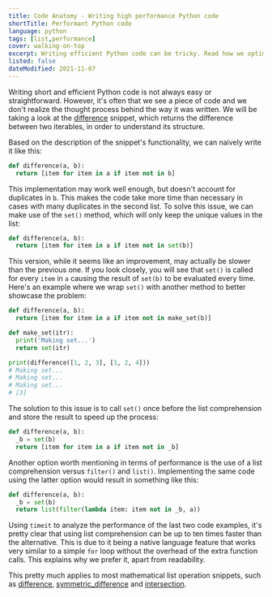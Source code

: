 ```yaml
---
title: Code Anatomy - Writing high performance Python code
shortTitle: Performant Python code
language: python
tags: [list,performance]
cover: walking-on-top
excerpt: Writing efficient Python code can be tricky. Read how we optimize our list snippets to increase performance using a couple of simple tricks.
listed: false
dateModified: 2021-11-07
---
```


Writing short and efficient Python code is not always easy or straightforward. However, it's often that we see a piece of code and we don't realize the thought process behind the way it was written. We will be taking a look at the [difference](/python/s/difference) snippet, which returns the difference between two iterables, in order to understand its structure.

Based on the description of the snippet's functionality, we can naively write it like this:

```py
def difference(a, b):
  return [item for item in a if item not in b]
```

This implementation may work well enough, but doesn't account for duplicates in `b`. This makes the code take more time than necessary in cases with many duplicates in the second list. To solve this issue, we can make use of the `set()` method, which will only keep the unique values in the list:

```py
def difference(a, b):
  return [item for item in a if item not in set(b)]
```

This version, while it seems like an improvement, may actually be slower than the previous one. If you look closely, you will see that `set()` is called for every `item` in `a` causing the result of `set(b)` to be evaluated every time. Here's an example where we wrap `set()` with another method to better showcase the problem:

```py
def difference(a, b):
  return [item for item in a if item not in make_set(b)]

def make_set(itr):
  print('Making set...')
  return set(itr)

print(difference([1, 2, 3], [1, 2, 4]))
# Making set...
# Making set...
# Making set...
# [3]
```

The solution to this issue is to call `set()` once before the list comprehension and store the result to speed up the process:

```py
def difference(a, b):
  _b = set(b)
  return [item for item in a if item not in _b]
```

Another option worth mentioning in terms of performance is the use of a list comprehension versus `filter()` and `list()`. Implementing the same code using the latter option would result in something like this:

```py
def difference(a, b):
  _b = set(b)
  return list(filter(lambda item: item not in _b, a))
```

Using `timeit` to analyze the performance of the last two code examples, it's pretty clear that using list comprehension can be up to ten times faster than the alternative. This is due to it being a native language feature that works very similar to a simple `for` loop without the overhead of the extra function calls. This explains why we prefer it, apart from readability.

This pretty much applies to most mathematical list operation snippets, such as [difference](/python/s/difference), [symmetric_difference](/python/s/symmetric-difference) and [intersection](/python/s/intersection).
